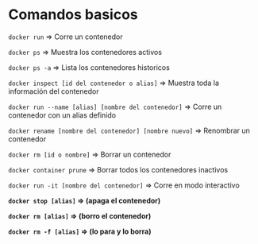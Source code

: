 # Comandos basicos

`docker run` ⇒ Corre un contenedor

`docker ps` ⇒ Muestra los contenedores activos

`docker ps -a` ⇒ Lista los contenedores historicos

`docker inspect [id del contenedor o alias]` ⇒ Muestra toda la información del contenedor

`docker run --name [alias] [nombre del contenedor]` ⇒ Corre un contenedor con un alias definido

`docker rename [nombre del contenedor] [nombre nuevo]` ⇒ Renombrar un contenedor

`docker rm [id o nombre]` ⇒ Borrar un contenedor

`docker container prune` ⇒ Borrar todos los contenedores inactivos

`docker run -it [nombre del contenedor]` ⇒ Corre en modo interactivo

**`docker stop [alias]` ⇒ (apaga el contenedor)**

**`docker rm [alias]` ⇒ (borro el contenedor)**

**`docker rm -f [alias]` ⇒ (lo para y lo borra)**